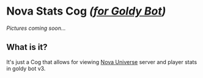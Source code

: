 # Nova Stats Cog *([for Goldy Bot](https://github.com/TGP-Projects/Goldy-Bot-V3))*

*Pictures coming soon...*

## What is it?
It's just a Cog that allows for viewing [Nova Universe](https://novauniverse.net/) server and player stats in goldy bot v3.
